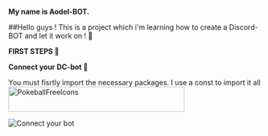 **My name is Aodel-BOT.**

##Hello guys ! This is a project which i'm learning how to create a Discord-BOT and let it work on ! 🐺

**FIRST STEPS 📝**

**Connect your DC-bot  🔌**

You must fisrtly import the necessary packages. I use a const to import it all <img src="https://www.freeiconspng.com/uploads/pokeball-icon-1.png" width="350" 
 alt="PokeballFreeIcons" width="10" height="50">

![Connect your bot](https://i.postimg.cc/MZdKsGDq/To-Readme-Connect-DC-Bot.png)

